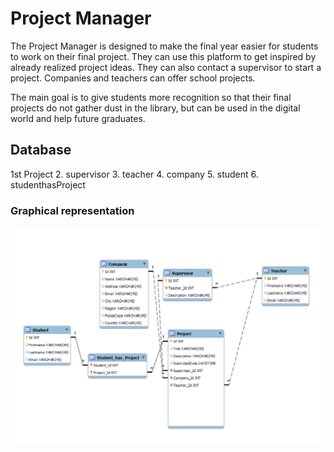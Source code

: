 # Project Manager

The Project Manager is designed to make the final year easier for students to work on their final project.
They can use this platform to get inspired by already realized project ideas. They can also contact a supervisor to start a project. Companies and teachers can offer school projects.

The main goal is to give students more recognition so that their final projects do not gather dust in the library, but can be used in the digital world and help future graduates.

## Database

1st Project
2. supervisor
3. teacher
4. company
5. student
6. studenthasProject

### Graphical representation


![DBModell](./DBModell.png)


